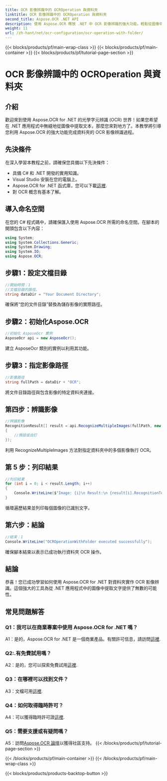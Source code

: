 ```yaml
---
title: OCR 影像辨識中的 OCROperation 與資料夾
linktitle: OCR 影像辨識中的 OCROperation 與資料夾
second_title: Aspose.OCR .NET API
description: 使用 Aspose.OCR 釋放 .NET 中 OCR 影像辨識的強大功能。輕鬆從圖像中提取文字。
weight: 11
url: /zh-hant/net/ocr-configuration/ocr-operation-with-folder/
---
```


{{< blocks/products/pf/main-wrap-class >}}
{{< blocks/products/pf/main-container >}}
{{< blocks/products/pf/tutorial-page-section >}}

# OCR 影像辨識中的 OCROperation 與資料夾

## 介紹

歡迎來到使用 Aspose.OCR for .NET 的光學字元辨識 (OCR) 世界！如果您希望在 .NET 應用程式中無縫地從圖像中提取文本，那麼您來對地方了。本教學將引導您利用 Aspose.OCR 的強大功能完成資料夾的 OCR 影像辨識過程。

## 先決條件

在深入學習本教程之前，請確保您具備以下先決條件：

- 具備 C# 和 .NET 開發的實用知識。
- Visual Studio 安裝在您的電腦上。
-  Aspose.OCR for .NET 函式庫，您可以下載[這裡](https://releases.aspose.com/ocr/net/).
- 對 OCR 概念有基本了解。

## 導入命名空間

在您的 C# 程式碼中，請確保匯入使用 Aspose.OCR 所需的命名空間。在腳本的開頭包含以下內容：

```csharp
using System;
using System.Collections.Generic;
using System.Drawing;
using System.IO;
using Aspose.OCR;
```

## 步驟1：設定文檔目錄

```csharp
//開始時間：1
//文檔目錄的路徑。
string dataDir = "Your Document Directory";
```

確保將“您的文件目錄”替換為儲存影像的實際路徑。

## 步驟2：初始化Aspose.OCR

```csharp
//初始化 AsposeOcr 實例
AsposeOcr api = new AsposeOcr();
```

建立 AsposeOcr 類別的實例以利用其功能。

## 步驟3：指定影像路徑

```csharp
//影像路徑
string fullPath = dataDir + "OCR";
```

將文件目錄路徑與包含影像的特定資料夾連接。

## 第四步：辨識影像

```csharp
//辨識影像
RecognitionResult[] result = api.RecognizeMultipleImages(fullPath, new RecognitionSettings
{
    //預設或自訂
});
```

利用 RecognizeMultipleImages 方法對指定資料夾中的多個影像執行 OCR。

## 第 5 步：列印結果

```csharp
//列印結果
for (int i = 0; i < result.Length; i++)
{
    Console.WriteLine($"Image: {i}\n Result:\n {result[i].RecognitionText}");
}
```

循環遍歷結果並列印每個圖像的已識別文字。

## 第六步：結論

```csharp
//結束：1
Console.WriteLine("OCROperationWithFolder executed successfully");
```

確保腳本結束以表示已成功執行資料夾 OCR 操作。

## 結論

恭喜！您已成功學習如何使用 Aspose.OCR for .NET 對資料夾實作 OCR 影像辨識。這個強大的工具為從 .NET 應用程式中的圖像中提取文字提供了無數的可能性。

## 常見問題解答

### Q1：我可以在商業專案中使用 Aspose.OCR for .NET 嗎？

 A1：是的，Aspose.OCR for .NET 是一個商業產品。有關許可信息，請訪問[這裡](https://purchase.aspose.com/buy).

### Q2:.有免費試用嗎？

 A2：是的，您可以探索免費試用[這裡](https://releases.aspose.com/).

### Q3：在哪裡可以找到文件？

 A3：文檔可用[這裡](https://reference.aspose.com/ocr/net/).

### Q4：如何取得臨時許可？

 A4：可以獲得臨時許可證[這裡](https://purchase.aspose.com/temporary-license/).

### Q5：需要支援或有疑問嗎？

 A5：訪問[Aspose.OCR 論壇](https://forum.aspose.com/c/ocr/16)以獲得社區支持。
{{< /blocks/products/pf/tutorial-page-section >}}

{{< /blocks/products/pf/main-container >}}
{{< /blocks/products/pf/main-wrap-class >}}

{{< blocks/products/products-backtop-button >}}
